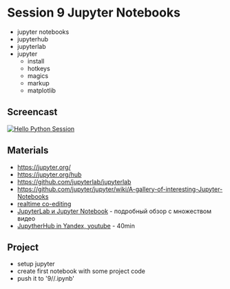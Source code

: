 # Session 9 Jupyter Notebooks

- jupyter notebooks
- jupyterhub
- jupyterlab
- jupyter
  - install
  - hotkeys
  - magics
  - markup
  - matplotlib

## Screencast
[![Hello Python Session](http://img.youtube.com/vi/dhOmcpqTYAw/0.jpg)](http://www.youtube.com/watch?v=dhOmcpqTYAw "Hello Python Session")


## Materials
- https://jupyter.org/
- https://jupyter.org/hub
- https://github.com/jupyterlab/jupyterlab
- https://github.com/jupyter/jupyter/wiki/A-gallery-of-interesting-Jupyter-Notebooks 
- [realtime co-editing](https://www.youtube.com/watch?v=dSjvK-Z3o3U&feature=youtu.be&t=1013)
- [JupyterLab и Jupyter Notebook](https://proglib.io/p/jupyter/) - подробный обзор с множеством видео
- [JupytherHub in Yandex, youtube](https://www.youtube.com/watch?v=I49jOFSCV00&feature=youtu.be&t=211) - 40min


## Project
- setup jupyter
- create first notebook with some project code
- push it to '9/<yourname>/<your>.ipynb' 